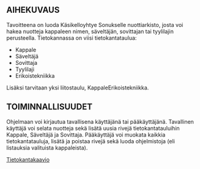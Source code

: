 ## AIHEKUVAUS

Tavoitteena on luoda Käsikelloyhtye Sonukselle nuottiarkisto, josta voi hakea nuotteja kappaleen nimen, säveltäjän, sovittajan tai tyylilajin perusteella. Tietokannassa on viisi tietokantataulua:

- Kappale
- Säveltäjä
- Sovittaja
- Tyylilaji
- Erikoistekniikka

Lisäksi tarvitaan yksi liitostaulu, KappaleErikoistekniikka.


## TOIMINNALLISUUDET

Ohjelmaan voi kirjautua tavallisena käyttäjänä tai pääkäyttäjänä. Tavallinen käyttäjä voi selata nuotteja sekä lisätä uusia rivejä tietokantatauluihin Kappale, Säveltäjä ja Sovittaja. Pääkäyttäjä voi muokata kaikkia tietokantatauluja, lisätä ja poistaa rivejä sekä luoda ohjelmistoja (eli listauksia valituista kappaleista).

[Tietokantakaavio](kellonuotisto/kellonuotisto_kaavio.png)
